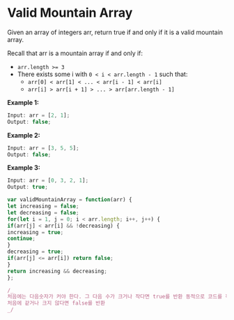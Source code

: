 # Valid Mountain Array

Given an array of integers arr, return true if and only if it is a valid mountain array.

Recall that arr is a mountain array if and only if:

- `arr.length >= 3`
- There exists some i with `0 < i < arr.length - 1` such that:
  - `arr[0] < arr[1] < ... < arr[i - 1] < arr[i]`
  - `arr[i] > arr[i + 1] > ... > arr[arr.length - 1]`

<b>Example 1:</b>

```js
Input: arr = [2, 1];
Output: false;
```

<b>Example 2:</b>

```js
Input: arr = [3, 5, 5];
Output: false;
```

<b>Example 3:</b>

```js
Input: arr = [0, 3, 2, 1];
Output: true;
```

```js
var validMountainArray = function(arr) {
let increasing = false;
let decreasing = false;
for(let i = 1, j = 0; i < arr.length; i++, j++) {
if(arr[j] < arr[i] && !decreasing) {
increasing = true;
continue;
}
decreasing = true;
if(arr[j] <= arr[i]) return false;
}
return increasing && decreasing;
};

/_
처음에는 다음숫자가 커야 한다. 그 다음 수가 크거나 작다면 true를 반환 동적으로 코드를 작성해야 한다.
처음에 같거나 크지 않다면 false를 반환
_/
```
